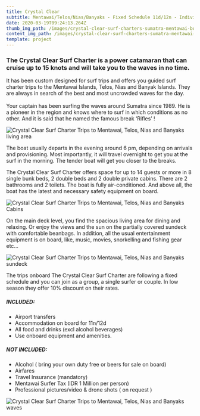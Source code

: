 ```yaml
---
title: Crystal Clear
subtitle: Mentawai/Telos/Nias/Banyaks - Fixed Schedule 11d/12n - Individual/Group
date: 2020-03-19T09:24:13.264Z
thumb_img_path: /images/crystal-clear-surf-charters-sumatra-mentawai-boat.jpg
content_img_path: /images/crystal-clear-surf-charters-sumatra-mentawai-boat.jpg
template: project
---
```

### The Crystal Clear Surf Charter is a power catamaran that can cruise up to 15 knots and will take you to the waves in no time.

It has been custom designed for surf trips and offers you guided surf charter trips to the Mentawai Islands, Telos, Nias and Banyak Islands. They are always in search of the best and most uncrowded waves for the day.\
\
Your captain has been surfing the waves around Sumatra since 1989. He is a pioneer in the region and knows where to surf in which conditions as no other. And it is said that he named the famous break ‘Rifles’ !

![Crystal Clear Surf Charter Trips to Mentawai, Telos, Nias and Banyaks living area](/images/crystal-clear-surf-charters-sumatra-mentawai-living.jpg "Crystal Clear Surf Charter Trips to Mentawai, Telos, Nias and Banyaks living area")

The boat usually departs in the evening around 6 pm, depending on arrivals and provisioning. Most importantly, it will travel overnight to get you at the surf in the morning. The tender boat will get you closer to the breaks.

The Crystal Clear Surf Charter offers space for up to 14 guests or more in 8 single bunk beds, 2 double beds and 2 double private cabins. There are 2 bathrooms and 2 toilets. The boat is fully air-conditioned. And above all, the boat has the latest and necessary safety equipment on board.

![Crystal Clear Surf Charter Trips to Mentawai, Telos, Nias and Banyaks Cabins](/images/crystal-clear-surf-charters-sumatra-mentawai-cabin.jpg "Crystal Clear Surf Charter Trips to Mentawai, Telos, Nias and Banyaks Cabins")

On the main deck level, you find the spacious living area for dining and relaxing. Or enjoy the views and the sun on the partially covered sundeck with comfortable beanbags. In addition, all the usual entertainment equipment is on board, like, music, movies, snorkelling and fishing gear etc…

![Crystal Clear Surf Charter Trips to Mentawai, Telos, Nias and Banyaks sundeck](/images/crystal-clear-surf-charters-sumatra-mentawai-sundeck.jpg "Crystal Clear Surf Charter Trips to Mentawai, Telos, Nias and Banyaks sundeck")

The trips onboard The Crystal Clear Surf Charter are following a fixed schedule and you can join as a group, a single surfer or couple. In low season they offer 10% discount on their rates.

##### INCLUDED:

* Airport transfers
* Accommodation on board for 11n/12d
* All food and drinks (excl alcohol beverages)
* Use onboard equipment and amenities.

##### NOT INCLUDED:

* Alcohol ( bring your own duty free or beers for sale on board)
* Airfares
* Travel Insurance (mandatory)
* Mentawai Surfer Tax (IDR 1 Million per person)
* Professional pictures/video & drone shots ( on request )

![Crystal Clear Surf Charter Trips to Mentawai, Telos, Nias and Banyaks waves](/images/crystal-clear-surf-charters-sumatra-mentawai-waves.jpg "Crystal Clear Surf Charter Trips to Mentawai, Telos, Nias and Banyaks waves")